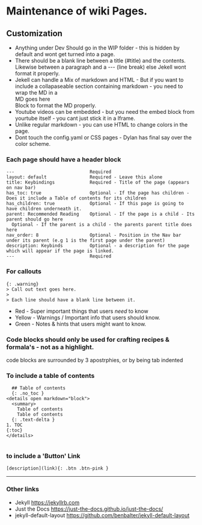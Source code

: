 # Maintenance of wiki Pages.


## Customization

* Anything under Dev Should go in the WIP folder - this is hidden by default and wont get turned into a page.
* There should be a blank line between a title (#title) and the contents. Likewise between a paragraph and a --- (line break) else Jekell wont format it properly.
* Jekell can handle a Mix of markdown and HTML - But if you want to include a collapaseable section containing markdown - you need to wrap the MD in a <div class="Info" markdown="1"> MD goes here </div> Block to format the MD properly.
* Youtube videos can be embedded  - but you need the embed block from yourtube itself - you cant just stick it in a Iframe.
* Unlike regular markdown - you can use HTML to change colors in the page.
* Dont touch the config.yaml or CSS pages - Dylan has final say over the color scheme.

### Each page should have a header block
```
---                            Required
layout: default                Required - Leave this alone
title: Keybindings             Required - Title of the page (appears on nav bar)
has_toc: true                  Optional - If the page has children - Does it include a Table of contents for its children
has_children: true             Optional - If this page is going to have children underneath it.
parent: Recommended Reading    Optional - If the page is a child - Its parent should go here
  Optional - If the parent is a child - the parents parent title does here
nav_order: 8                   Optional - Position in the Nav bar under its parent (e.g 1 is the first page under the parent) 
description: Keybinds          Optional - a description for the page which will appear if the page is linked.
---                            Required
```

### For callouts
```
{: .warning}
> Call out text goes here.
>
> Each line should have a blank line between it.

```
* Red - Super important things that users *need* to know
* Yellow - Warnings / Important info that users should know.
* Green - Notes & hints that users might want to know.

### Code blocks should only be used for crafting recipes & formala's - not as a highlight.

code blocks are surrounded by 3 apostrphies, or by being tab indented

### To include a table of contents
```
  ## Table of contents
  {: .no_toc }
<details open markdown="block">
  <summary>
    Table of contents
    Table of contents
  {: .text-delta }
1. TOC
{:toc}
</details>


```

### to include a 'Button' Link
```
[description](link){: .btn .btn-pink }
```


----

[^1]: [It can take up to 10 minutes for changes to your site to publish after you push the changes to GitHub](https://docs.github.com/en/pages/setting-up-a-github-pages-site-with-jekyll/creating-a-github-pages-site-with-jekyll#creating-your-site).


### Other links

* Jekyll https://jekyllrb.com
* Just the Docs https://just-the-docs.github.io/just-the-docs/
* jekyll-default-layout https://github.com/benbalter/jekyll-default-layout

